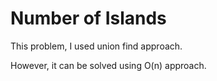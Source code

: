 # Number of Islands

This problem, I used union find approach.

However, it can be solved using O(n) approach.

